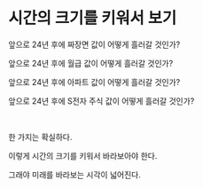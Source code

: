 # 시간의 크기를 키워서 보기

앞으로 24년 후에 짜장면 값이 어떻게 흘러갈 것인가?

앞으로 24년 후에 월급 값이 어떻게 흘러갈 것인가?

앞으로 24년 후에 아파트 값이 어떻게 흘러갈 것인가?

앞으로 24년 후에 S전자 주식 값이 어떻게 흘러갈 것인가?

 

한 가지는 확실하다.

이렇게 시간의 크기를 키워서 바라보아야 한다.

그래야 미래를 바라보는 시각이 넓어진다.